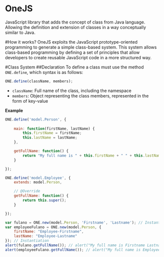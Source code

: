 OneJS
=====
JavaScript library that adds the concept of class from Java language. Allowing the definition and extension of classes in a way conceptually similar to Java.

#How it works?
OneJS exploits the JavaScript prototype-oriented programming to generate a simple class-based system. This system allows class-based programming by defining a set of principles that allow developers to create reusable JavaScript code in a more structured way.

#Class System
##Declaration
To define a class must use the method `ONE.define`, which syntax is as follows:

```javascript
ONE.define(className, members);
```

* `className`: Full name of the class, including the namespace
* `members`: Object representing the class members, represented in the form of key-value

**Example**

```javascript
ONE.define('model.Person', {
	
	main: function(firstName, lastName) {
		this.firstName = firstName;
		this.lastName = lastName;
	},

	getFullName: function() {
		return "My full name is " + this.firstName + " " + this.lastName;
	}

});

ONE.define('model.Employee', {
	extends: model.Person,

	// @Override
	getFullName: function() {
		return this.super();
	}

});

var fulano = ONE.new(model.Person, 'Firstname', 'Lastname'); // Instantiation
var employeeFulano = ONE.new(model.Person, {
	firstName: "Employee-Firstname",
	lastName: "Employee-Lastname"
}); // Instantiation
alert(fulano.getFullName()); // alert("My full name is Firstname Lastname")
alert(employeeFulano.getFullName()); // alert("My full name is Employee-Firstname Employee-Lastname")
```
